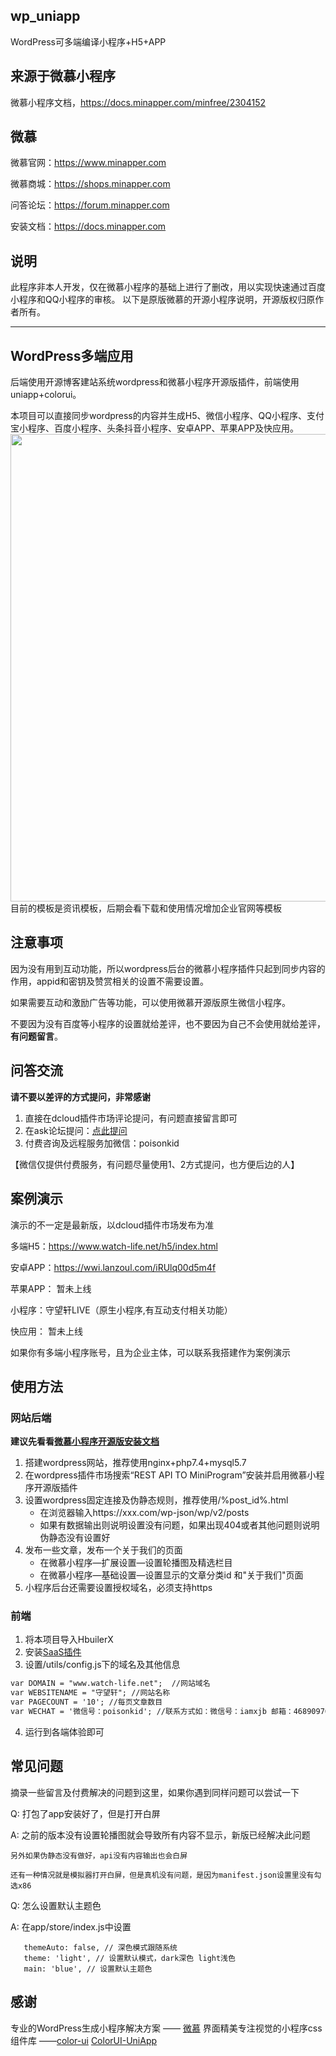 ## wp_uniapp
WordPress可多端编译小程序+H5+APP
## 来源于微慕小程序
微慕小程序文档，https://docs.minapper.com/minfree/2304152
## 微慕
微慕官网：https://www.minapper.com

微慕商城：https://shops.minapper.com

问答论坛：https://forum.minapper.com

安装文档：https://docs.minapper.com
## 说明
此程序非本人开发，仅在微慕小程序的基础上进行了删改，用以实现快速通过百度小程序和QQ小程序的审核。
以下是原版微慕的开源小程序说明，开源版权归原作者所有。

---

## WordPress多端应用
后端使用开源博客建站系统wordpress和微慕小程序开源版插件，前端使用uniapp+colorui。
 
本项目可以直接同步wordpress的内容并生成H5、微信小程序、QQ小程序、支付宝小程序、百度小程序、头条抖音小程序、安卓APP、苹果APP及快应用。
<img src="https://blogminapp.oss-accelerate.aliyuncs.com/wp-content/uploads/2022/05/1651638004-20220504122004322.png" alt="" style="max-width:100%;" width="748">
目前的模板是资讯模板，后期会看下载和使用情况增加企业官网等模板

## 注意事项
因为没有用到互动功能，所以wordpress后台的微慕小程序插件只起到同步内容的作用，appid和密钥及赞赏相关的设置不需要设置。

如果需要互动和激励广告等功能，可以使用微慕开源版原生微信小程序。

不要因为没有百度等小程序的设置就给差评，也不要因为自己不会使用就给差评，**有问题留言**。

## 问答交流
**请不要以差评的方式提问，非常感谢**
1. 直接在dcloud插件市场评论提问，有问题直接留言即可 
2. 在ask论坛提问：[点此提问](https://ask.dcloud.net.cn "点此提问") 
3. 付费咨询及远程服务加微信：poisonkid

【微信仅提供付费服务，有问题尽量使用1、2方式提问，也方便后边的人】

## 案例演示
演示的不一定是最新版，以dcloud插件市场发布为准

多端H5：https://www.watch-life.net/h5/index.html

安卓APP：https://wwi.lanzoul.com/iRUlq00d5m4f

苹果APP： 暂未上线

小程序：守望轩LIVE（原生小程序,有互动支付相关功能）

快应用： 暂未上线

 如果你有多端小程序账号，且为企业主体，可以联系我搭建作为案例演示

## 使用方法
### 网站后端
**建议先看看[微慕小程序开源版安装文档](https://docs.minapper.com/minfree/2304123 "微慕小程序开源版安装文档")**
1. 搭建wordpress网站，推荐使用nginx+php7.4+mysql5.7
2. 在wordpress插件市场搜索“REST API TO MiniProgram”安装并启用微慕小程序开源版插件
3. 设置wordpress固定连接及伪静态规则，推荐使用/%post_id%.html
    - 在浏览器输入https://xxx.com/wp-json/wp/v2/posts
	- 如果有数据输出则说明设置没有问题，如果出现404或者其他问题则说明伪静态没有设置好
4. 发布一些文章，发布一个关于我们的页面
    - 在微慕小程序—扩展设置—设置轮播图及精选栏目
	- 在微慕小程序—基础设置—设置显示的文章分类id 和"关于我们"页面
5. 小程序后台还需要设置授权域名，必须支持https
 
### 前端
1. 将本项目导入HbuilerX
2. 安装[SaaS插件](https://ext.dcloud.net.cn/plugin?name=compile-node-sass "SaaS插件")
3. 设置/utils/config.js下的域名及其他信息
 ```html
var DOMAIN = "www.watch-life.net";  //网站域名
var WEBSITENAME = "守望轩"; //网站名称
var PAGECOUNT = '10'; //每页文章数目
var WECHAT = '微信号：poisonkid'; //联系方式如：微信号：iamxjb 邮箱：468909765@qq.com
```
4. 运行到各端体验即可

## 常见问题
摘录一些留言及付费解决的问题到这里，如果你遇到同样问题可以尝试一下

Q: 打包了app安装好了，但是打开白屏

A: 之前的版本没有设置轮播图就会导致所有内容不显示，新版已经解决此问题

    另外如果伪静态没有做好，api没有内容输出也会白屏
	
	还有一种情况就是模拟器打开白屏，但是真机没有问题，是因为manifest.json设置里没有勾选x86



Q: 怎么设置默认主题色

A: 在app/store/index.js中设置
 ```
    themeAuto: false, // 深色模式跟随系统
	theme: 'light', // 设置默认模式，dark深色 light浅色
	main: 'blue', // 设置默认主题色
```

 ## 感谢
 专业的WordPress生成小程序解决方案 —— [微慕](https://blog.minapper.com/)
 界面精美专注视觉的小程序css组件库  ——[color-ui](https://github.com/Color-UI/MP-CU) [ColorUI-UniApp](https://ext.dcloud.net.cn/plugin?id=239)
 
